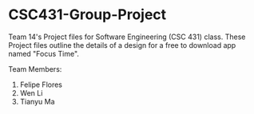 # CSC431-Group-Project
Team 14's Project files for Software Engineering (CSC 431) class.
These Project files outline the details of a design for a 
free to download app named "Focus Time".



Team Members:
1. Felipe Flores
2. Wen Li
3. Tianyu Ma
